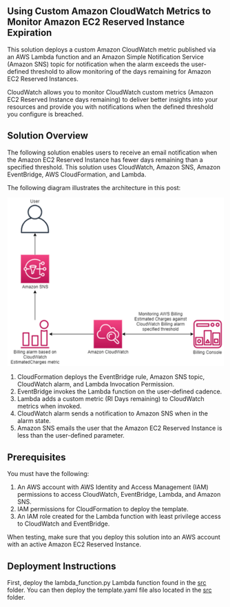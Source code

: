 ## Using Custom Amazon CloudWatch Metrics to Monitor Amazon EC2 Reserved Instance Expiration

This solution deploys a custom Amazon CloudWatch metric published via an AWS Lambda function and an Amazon Simple Notification Service (Amazon SNS) topic for notification when the alarm exceeds the user-defined threshold to allow monitoring of the days remaining for Amazon EC2 Reserved Instances.

CloudWatch allows you to monitor CloudWatch custom metrics (Amazon EC2 Reserved Instance days remaining) to deliver better insights into your resources and provide you with notifications when the defined threshold you configure is breached.

## Solution Overview
The following solution enables users to receive an email notification when the Amazon EC2 Reserved Instance has fewer days remaining than a specified threshold. This solution uses CloudWatch, Amazon SNS, Amazon EventBridge, AWS CloudFormation, and Lambda.

The following diagram illustrates the architecture in this post:

<p align='center'>
	<img src='img/0_SolutionArchitecture.png' alt='Solution Architecture Diagram'/>
</p>

1.	CloudFormation deploys the EventBridge rule, Amazon SNS topic, CloudWatch alarm, and Lambda Invocation Permission.
2.	EventBridge invokes the Lambda function on the user-defined cadence.
3.	Lambda adds a custom metric (RI Days remaining) to CloudWatch metrics when invoked.
4.	CloudWatch alarm sends a notification to Amazon SNS when in the alarm state.
5.	Amazon SNS emails the user that the Amazon EC2 Reserved Instance is less than the user-defined parameter.

## Prerequisites

You must have the following:
1. An AWS account with AWS Identity and Access Management (IAM) permissions to access CloudWatch, EventBridge, Lambda, and Amazon SNS.
2. IAM permissions for CloudFormation to deploy the template.
3. An IAM role created for the Lambda function with least privilege access to CloudWatch and EventBridge.

When testing, make sure that you deploy this solution into an AWS account with an active Amazon EC2 Reserved Instance.

## Deployment Instructions
First, deploy the lambda_function.py Lambda function found in the <a href="https://github.com/aws-samples/aws-cloud-operation-samples/tree/main/monitoring-expiring-amazon-reserved-instances/src">src</a> folder. You can then deploy the template.yaml file also located in the <a href="https://github.com/aws-samples/aws-cloud-operation-samples/tree/main/monitoring-expiring-amazon-reserved-instances/src">src</a> folder.

